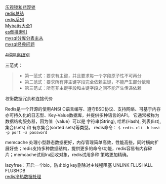 [乐观锁和悲观锁](https://blog.csdn.net/truelove12358/article/details/54963791)  
[redis总结](https://cloudpai.gitee.io/2018/04/18/2018-04-18-3/)    
[redis系列](https://blog.csdn.net/xlgen157387/article/category/5928487)  
[Mybatis大全1](https://hacpai.com/article/1517109910928)     
[es倒排索引](https://zhuanlan.zhihu.com/p/33671444)  
[mysql分库分表主从](http://database.51cto.com/art/201809/583857.htm)    
[mysql经典问题](https://www.jianshu.com/p/977a9e7d80b3)  

[4种隔离级别](https://blog.csdn.net/qq_33290787/article/details/51924963)


三范式： 
>* 第一范式：要求有主键，并且要求每一个字段原子性不可再分
>* 第二范式：要求所有非主键字段完全依赖主键，不能产生部分依赖
>* 第三范式：所有非主键字段和主键字段之间不能产生传递依赖   

权衡数据冗余和连接代价     


Redis是一个开源的使用ANSI C语言编写、遵守BSD协议、支持网络、可基于内存亦可持久化的日志型、Key-Value数据库，并提供多种语言的API。
它通常被称为数据结构服务器，因为值（value）可以是 字符串(String), 哈希(Hash), 列表(list), 集合(sets) 和 有序集合(sorted sets)等类型。
redis命令： ```$ redis-cli -h host -p port -a password```  

memcache 处理小型静态数据更好，内存管理简单高效，性能高些，同时横向扩展好些；redis支持多种数据结构，提供更多的命令/功能，redis容易有内存碎片；memcache试用lru回收对象，redis试用多种
策略更加精确。

lazyfree：开启一个bio，防止big key删除对主线程阻塞 UNLINK  FLUSHALL FLUSHDB    
[redis冷热数据处理](https://xiking.win/2018/09/30/redis-hot-cold-data-seperation-bio/)